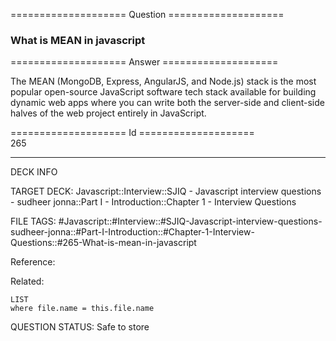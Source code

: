 ==================== Question ====================  

### What is MEAN in javascript  

==================== Answer ====================  

The MEAN (MongoDB, Express, AngularJS, and Node.js) stack is the most popular
open-source JavaScript software tech stack available for building dynamic web
apps where you can write both the server-side and client-side halves of the web
project entirely in JavaScript.

==================== Id ====================  
265

---

DECK INFO

TARGET DECK: Javascript::Interview::SJIQ - Javascript interview questions - sudheer jonna::Part I - Introduction::Chapter 1 - Interview Questions

FILE TAGS: #Javascript::#Interview::#SJIQ-Javascript-interview-questions-sudheer-jonna::#Part-I-Introduction::#Chapter-1-Interview-Questions::#265-What-is-mean-in-javascript

Reference:

Related:

```dataview
LIST
where file.name = this.file.name
```

QUESTION STATUS: Safe to store
